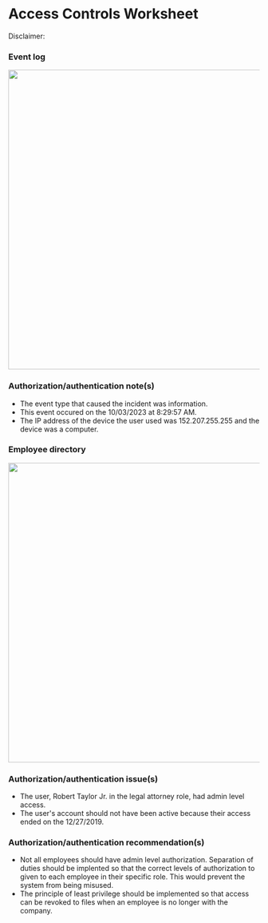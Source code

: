# Access Controls Worksheet

Disclaimer:

### Event log

<img src="" width="600" />

### Authorization/authentication note(s)
- The event type that caused the incident was information.
- This event occured on the 10/03/2023 at 8:29:57 AM.
- The IP address of the device the user used was 152.207.255.255 and the device was a computer.

### Employee directory

<img src="" width="600" />

### Authorization/authentication issue(s)
- The user, Robert Taylor Jr.	in the legal attorney role, had admin level access.
- The user's account should not have been active because their access ended on the 12/27/2019.

### Authorization/authentication recommendation(s)
- Not all employees should have admin level authorization. Separation of duties should be implented so that the correct levels of authorization to given to each employee in their specific role. This would prevent the system from being misused.
- The principle of least privilege should be implemented so that access can be revoked to files when an employee is no longer with the company.
